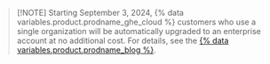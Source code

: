 > [!NOTE] Starting September 3, 2024, {% data variables.product.prodname_ghe_cloud %} customers who use a single organization will be automatically upgraded to an enterprise account at no additional cost. For details, see the [{% data variables.product.prodname_blog %}](https://github.blog/changelog/2024-06-19-upcoming-automatic-upgrade-to-the-enterprise-account-experience/).

<!-- When this note expires, replace "Starting September 3, 2024" with something like "Currently" and adjust the expiry date in the articles to be a future date when we want to remove it entirely. -->